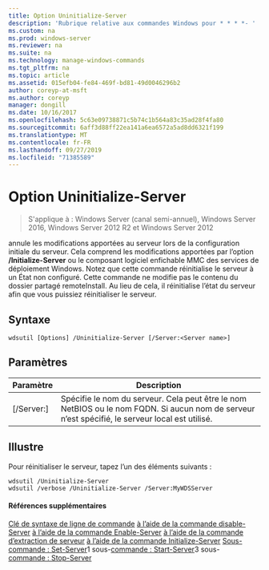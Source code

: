 ```yaml
---
title: Option Uninitialize-Server
description: 'Rubrique relative aux commandes Windows pour * * * *- '
ms.custom: na
ms.prod: windows-server
ms.reviewer: na
ms.suite: na
ms.technology: manage-windows-commands
ms.tgt_pltfrm: na
ms.topic: article
ms.assetid: 015efb04-fe84-469f-bd81-49d0046296b2
author: coreyp-at-msft
ms.author: coreyp
manager: dongill
ms.date: 10/16/2017
ms.openlocfilehash: 5c63e09738871c5b74c1b564a83c35ad28f4fa80
ms.sourcegitcommit: 6aff3d88ff22ea141a6ea6572a5ad8dd6321f199
ms.translationtype: MT
ms.contentlocale: fr-FR
ms.lasthandoff: 09/27/2019
ms.locfileid: "71385589"
---
```

# <a name="the-uninitialize-server-option"></a>Option Uninitialize-Server

>S'applique à : Windows Server (canal semi-annuel), Windows Server 2016, Windows Server 2012 R2 et Windows Server 2012

annule les modifications apportées au serveur lors de la configuration initiale du serveur. Cela comprend les modifications apportées par l’option **/Initialize-Server** ou le composant logiciel enfichable MMC des services de déploiement Windows. Notez que cette commande réinitialise le serveur à un État non configuré. Cette commande ne modifie pas le contenu du dossier partagé remoteInstall. Au lieu de cela, il réinitialise l’état du serveur afin que vous puissiez réinitialiser le serveur.
## <a name="syntax"></a>Syntaxe
```
wdsutil [Options] /Uninitialize-Server [/Server:<Server name>]
```
## <a name="parameters"></a>Paramètres
|Paramètre|Description|
|-------|--------|
|[/Server:<Server name>]|Spécifie le nom du serveur. Cela peut être le nom NetBIOS ou le nom FQDN. Si aucun nom de serveur n’est spécifié, le serveur local est utilisé.|
## <a name="BKMK_examples"></a>Illustre
Pour réinitialiser le serveur, tapez l’un des éléments suivants :
```
wdsutil /Uninitialize-Server
wdsutil /verbose /Uninitialize-Server /Server:MyWDSServer
```
#### <a name="additional-references"></a>Références supplémentaires
[Clé de syntaxe de ligne de commande](command-line-syntax-key.md)
[à l’aide de la commande disable-Server](using-the-disable-server-command.md)
[à l’aide de la commande Enable-Server](using-the-enable-server-command.md)
[à l’aide de la commande d’extraction de serveur](using-the-get-server-command.md)
[à l’aide de la commande Initialize-Server](using-the-initialize-server-command.md)
[ Sous-commande : Set-Server](subcommand-set-server.md)1 sous-[commande : Start-Server](subcommand-start-server.md)3 sous-[commande : Stop-Server](subcommand-stop-server.md)
